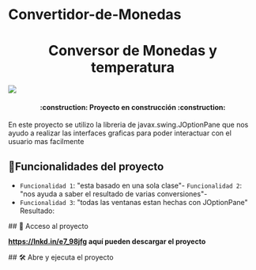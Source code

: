 # Convertidor-de-Monedas
<h1 align="center">Conversor de Monedas y temperatura</h1>
<img src="![con2](https://github.com/Maynor06/Convertidor-de-Monedas/assets/134113042/51b98aa1-1c7a-4a4b-b8bf-f072ccf0661a)">

<h4 align="center">:construction: Proyecto en construcción :construction:</h4>

<p>En este proyecto se utilizo la libreria de javax.swing.JOptionPane que nos ayudo a realizar las interfaces graficas para poder
interactuar con el usuario mas facilmente</p>

## :hammer:Funcionalidades del proyecto

- `Funcionalidad 1`: "esta basado en una sola clase"- `Funcionalidad 2`: "nos ayuda a saber el resultado de varias conversiones"-
- `Funcionalidad 3`: "todas las ventanas estan hechas con JOptionPane"
Resultado:

\## 📁 Acceso al proyecto

**https://lnkd.in/e7_98jfg aquí pueden descargar el proyecto**

\## 🛠️ Abre y ejecuta el proyecto
